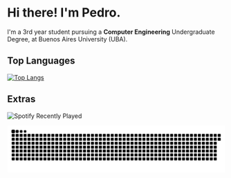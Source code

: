 # Hi there! I'm Pedro.

I'm a 3rd year student pursuing a **Computer Engineering** Undergraduate Degree, at Buenos Aires University (UBA). 

## Top Languages

[![Top Langs](https://github-readme-stats-ten-tawny-74.vercel.app/api/top-langs/?username=pedrociliberto&count_private=true&langs_count=10&layout=compact&theme=dark&hide=Jupyter%20Notebook)](https://github.com/anuraghazra/github-readme-stats)

## Extras

![Spotify Recently Played](https://spotify-recently-played-readme.vercel.app/api?user=colocruzandes&count=3&width=465)

<picture>
  <source media="(prefers-color-scheme: dark)" srcset="https://raw.githubusercontent.com/pedrociliberto/pedrociliberto/output/github-snake-dark.svg" />
  <source media="(prefers-color-scheme: light)" srcset="https://raw.githubusercontent.com/pedrociliberto/pedrociliberto/output/github-snake.svg" />
  <img alt="github-snake" src="https://raw.githubusercontent.com/pedrociliberto/pedrociliberto/output/github-snake.svg" />
</picture>
